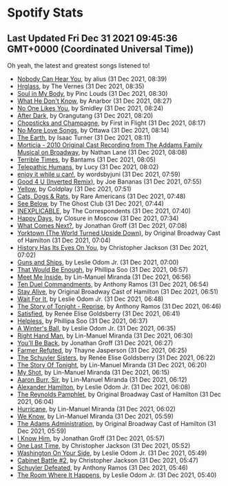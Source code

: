 
# Spotify Stats
## Last Updated Fri Dec 31 2021 09:45:36 GMT+0000 (Coordinated Universal Time))

Oh yeah, the latest and greatest songs listened to!

- [Nobody Can Hear You](https://www.last.fm/music/alius/_/Nobody+Can+Hear+You), by alius (31 Dec 2021, 08:39)
- [Hrglass](https://www.last.fm/music/The+Vernes/_/Hrglass), by The Vernes (31 Dec 2021, 08:35)
- [Soul in My Body](https://www.last.fm/music/Pinc+Louds/_/Soul+in+My+Body), by Pinc Louds (31 Dec 2021, 08:30)
- [What He Don't Know](https://www.last.fm/music/Anarbor/_/What+He+Don%27t+Know), by Anarbor (31 Dec 2021, 08:27)
- [No One Likes You](https://www.last.fm/music/Smidley/_/No+One+Likes+You), by Smidley (31 Dec 2021, 08:24)
- [After Dark](https://www.last.fm/music/Orangutang/_/After+Dark), by Orangutang (31 Dec 2021, 08:20)
- [Chopsticks and Champagne](https://www.last.fm/music/First+in+Flight/_/Chopsticks+and+Champagne), by First in Flight (31 Dec 2021, 08:17)
- [No More Love Songs](https://www.last.fm/music/Ottawa/_/No+More+Love+Songs), by Ottawa (31 Dec 2021, 08:14)
- [The Earth](https://www.last.fm/music/Isaac+Turner/_/The+Earth), by Isaac Turner (31 Dec 2021, 08:11)
- [Morticia - 2010 Original Cast Recording from The Addams Family Musical on Broadway](https://www.last.fm/music/Nathan+Lane/_/Morticia+-+2010+Original+Cast+Recording+from+The+Addams+Family+Musical+on+Broadway), by Nathan Lane (31 Dec 2021, 08:08)
- [Terrible Times](https://www.last.fm/music/Bantams/_/Terrible+Times), by Bantams (31 Dec 2021, 08:05)
- [Telepathic Humans](https://www.last.fm/music/Lucy/_/Telepathic+Humans), by Lucy (31 Dec 2021, 08:02)
- [enjoy it while u can!](https://www.last.fm/music/wordsbyjuni/_/enjoy+it+while+u+can!), by wordsbyjuni (31 Dec 2021, 07:59)
- [Good 4 U (Inverted Remix)](https://www.last.fm/music/Joe+Bananas/_/Good+4+U+(Inverted+Remix)), by Joe Bananas (31 Dec 2021, 07:55)
- [Yellow](https://www.last.fm/music/Coldplay/_/Yellow), by Coldplay (31 Dec 2021, 07:51)
- [Cats, Dogs & Rats](https://www.last.fm/music/Rare+Americans/_/Cats,+Dogs+&+Rats), by Rare Americans (31 Dec 2021, 07:48)
- [See Below](https://www.last.fm/music/The+Ghost+Club/_/See+Below), by The Ghost Club (31 Dec 2021, 07:44)
- [INEXPLICABLE](https://www.last.fm/music/The+Correspondents/_/INEXPLICABLE), by The Correspondents (31 Dec 2021, 07:40)
- [Happy Days](https://www.last.fm/music/Closure+in+Moscow/_/Happy+Days), by Closure in Moscow (31 Dec 2021, 07:34)
- [What Comes Next?](https://www.last.fm/music/Jonathan+Groff/_/What+Comes+Next%3F), by Jonathan Groff (31 Dec 2021, 07:08)
- [Yorktown (The World Turned Upside Down)](https://www.last.fm/music/Original+Broadway+Cast+of+Hamilton/_/Yorktown+(The+World+Turned+Upside+Down)), by Original Broadway Cast of Hamilton (31 Dec 2021, 07:04)
- [History Has Its Eyes On You](https://www.last.fm/music/Christopher+Jackson/_/History+Has+Its+Eyes+On+You), by Christopher Jackson (31 Dec 2021, 07:02)
- [Guns and Ships](https://www.last.fm/music/Leslie+Odom+Jr./_/Guns+and+Ships), by Leslie Odom Jr. (31 Dec 2021, 07:00)
- [That Would Be Enough](https://www.last.fm/music/Phillipa+Soo/_/That+Would+Be+Enough), by Phillipa Soo (31 Dec 2021, 06:57)
- [Meet Me Inside](https://www.last.fm/music/Lin-Manuel+Miranda/_/Meet+Me+Inside), by Lin-Manuel Miranda (31 Dec 2021, 06:56)
- [Ten Duel Commandments](https://www.last.fm/music/Anthony+Ramos/_/Ten+Duel+Commandments), by Anthony Ramos (31 Dec 2021, 06:54)
- [Stay Alive](https://www.last.fm/music/Original+Broadway+Cast+of+Hamilton/_/Stay+Alive), by Original Broadway Cast of Hamilton (31 Dec 2021, 06:51)
- [Wait For It](https://www.last.fm/music/Leslie+Odom+Jr./_/Wait+For+It), by Leslie Odom Jr. (31 Dec 2021, 06:48)
- [The Story of Tonight - Reprise](https://www.last.fm/music/Anthony+Ramos/_/The+Story+of+Tonight+-+Reprise), by Anthony Ramos (31 Dec 2021, 06:46)
- [Satisfied](https://www.last.fm/music/Ren%C3%A9e+Elise+Goldsberry/_/Satisfied), by Renée Elise Goldsberry (31 Dec 2021, 06:41)
- [Helpless](https://www.last.fm/music/Phillipa+Soo/_/Helpless), by Phillipa Soo (31 Dec 2021, 06:37)
- [A Winter's Ball](https://www.last.fm/music/Leslie+Odom+Jr./_/A+Winter%27s+Ball), by Leslie Odom Jr. (31 Dec 2021, 06:35)
- [Right Hand Man](https://www.last.fm/music/Lin-Manuel+Miranda/_/Right+Hand+Man), by Lin-Manuel Miranda (31 Dec 2021, 06:30)
- [You'll Be Back](https://www.last.fm/music/Jonathan+Groff/_/You%27ll+Be+Back), by Jonathan Groff (31 Dec 2021, 06:27)
- [Farmer Refuted](https://www.last.fm/music/Thayne+Jasperson/_/Farmer+Refuted), by Thayne Jasperson (31 Dec 2021, 06:25)
- [The Schuyler Sisters](https://www.last.fm/music/Ren%C3%A9e+Elise+Goldsberry/_/The+Schuyler+Sisters), by Renée Elise Goldsberry (31 Dec 2021, 06:22)
- [The Story Of Tonight](https://www.last.fm/music/Lin-Manuel+Miranda/_/The+Story+Of+Tonight), by Lin-Manuel Miranda (31 Dec 2021, 06:20)
- [My Shot](https://www.last.fm/music/Lin-Manuel+Miranda/_/My+Shot), by Lin-Manuel Miranda (31 Dec 2021, 06:15)
- [Aaron Burr, Sir](https://www.last.fm/music/Lin-Manuel+Miranda/_/Aaron+Burr,+Sir), by Lin-Manuel Miranda (31 Dec 2021, 06:12)
- [Alexander Hamilton](https://www.last.fm/music/Leslie+Odom+Jr./_/Alexander+Hamilton), by Leslie Odom Jr. (31 Dec 2021, 06:08)
- [The Reynolds Pamphlet](https://www.last.fm/music/Original+Broadway+Cast+of+Hamilton/_/The+Reynolds+Pamphlet), by Original Broadway Cast of Hamilton (31 Dec 2021, 06:04)
- [Hurricane](https://www.last.fm/music/Lin-Manuel+Miranda/_/Hurricane), by Lin-Manuel Miranda (31 Dec 2021, 06:02)
- [We Know](https://www.last.fm/music/Lin-Manuel+Miranda/_/We+Know), by Lin-Manuel Miranda (31 Dec 2021, 05:59)
- [The Adams Administration](https://www.last.fm/music/Original+Broadway+Cast+of+Hamilton/_/The+Adams+Administration), by Original Broadway Cast of Hamilton (31 Dec 2021, 05:59)
- [I Know Him](https://www.last.fm/music/Jonathan+Groff/_/I+Know+Him), by Jonathan Groff (31 Dec 2021, 05:57)
- [One Last Time](https://www.last.fm/music/Christopher+Jackson/_/One+Last+Time), by Christopher Jackson (31 Dec 2021, 05:52)
- [Washington On Your Side](https://www.last.fm/music/Leslie+Odom+Jr./_/Washington+On+Your+Side), by Leslie Odom Jr. (31 Dec 2021, 05:49)
- [Cabinet Battle #2](https://www.last.fm/music/Christopher+Jackson/_/Cabinet+Battle+%232), by Christopher Jackson (31 Dec 2021, 05:47)
- [Schuyler Defeated](https://www.last.fm/music/Anthony+Ramos/_/Schuyler+Defeated), by Anthony Ramos (31 Dec 2021, 05:46)
- [The Room Where It Happens](https://www.last.fm/music/Leslie+Odom+Jr./_/The+Room+Where+It+Happens), by Leslie Odom Jr. (31 Dec 2021, 05:40)
